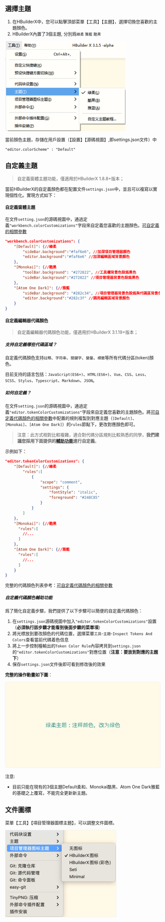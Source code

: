 ## 選擇主題

1. 在HBuilderX中，您可以點擊頂部菜單【工具】【主題】，選擇切換您喜歡的主題顏色。
2. HBuilderX內置了3個主題, 分別爲`綠柔` `雅藍` `酷黑`

<img src="/static/snapshots/tutorial/themes.png" />

當前顏色主題，存儲在用戶設置（【設置】【源碼視圖】,即settings.json文件）中
```
"editor.colorScheme" : "Default"
```

## 自定義主題

> 自定義窗體主題功能，僅適用於HBuilderX 1.8.8+版本；

當前HBuilderX的自定義顏色都在配置文件`settings.json`中，並且可以複寫以實現個性化。實現方式如下：

#### 自定義窗體主題

在文件`setting.json`的源碼視圖中，通過定義`"workbench.colorCustomizations"`字段來自定義您喜歡的主題顏色。[可自定義的相關參數](/Tutorial/Other/themes_param)

```json
"workbench.colorCustomizations": {
    "[Default]": {//綠柔
        "sideBar.background":"#faf6e6", //加深項目管理器顏色
        "editor.background":"#faf6e6" //加深編輯區域背景顏色
    },
    "[Monokai]": {//酷黑
        "toolBar.background": "#272822", //工具欄背景色設爲黑色
        "sideBar.background":"#272822" //項目管理器背景色設爲黑色
    },
    "[Atom One Dark]": {//雅藍
        "sideBar.background": "#282c34", //項目管理器背景色設爲與代碼區背景色相同
        "editor.background":"#282c3f" //調亮編輯區域背景顏色
    }
}
```

#### 自定義編輯器代碼顏色

> 自定義編輯器代碼顏色功能，僅適用於HBuilderX 3.1.19+版本；

##### 支持自定義哪些代碼區域？
自定義代碼顏色支持`註釋`、`字符串`、`關鍵字`、`變量`、`標籤`等所有代碼分區(token)顏色。

目前支持的語言包括：`JavaScript(ES6+)`、`HTML(ES6+)`、`Vue`、`CSS`、`Less`、`SCSS`、`Stylus`、`Typescript`、`Markdown`、`JSON`。

##### 如何自定義？
在文件`setting.json`的源碼視圖中，通過定義`"editor.tokenColorCustomizations"`字段來自定義您喜歡的主題顏色。將[可自定義代碼顏色的相關參數](/Tutorial/Other/themes_code.md)中配置的規則複製到對應主題（`[Default]`、`[Monokai]`、`[Atom One Dark]`）的`rules`節點下，更改對應顏色即可。

> 注意：此方式相對比較複雜，適合對代碼分區規則比較熟悉的同學，**我們建議您採用下面提供的[輔助功能](#自定義代碼顏色輔助功能)進行自定義**。

示例如下：
```json
"editor.tokenColorCustomizations": {
    "[Default]": {//綠柔
        "rules":[
            {
                "scope": "comment",
                "settings": {
                    "fontStyle": "italic",
                    "foreground": "#248C85"
                }
            }
        ]
    },
    "[Monokai]": {//酷黑
      "rules":[
        //...
      ]
    },
    "[Atom One Dark]": {//雅藍
      "rules":[
        //...
      ]
    }
}
```

完整的代碼顏色列表參考：[可自定義代碼顏色的相關參數](/Tutorial/Other/themes_code.md)

##### 自定義代碼顏色輔助功能
爲了簡化自定義步驟，我們提供了以下步驟可以簡便的自定義代碼顏色：

1. 在`settings.json`源碼視圖中加入`"editor.tokenColorCustomizations"`設置（**必須執行該步驟才能看到後面步驟的菜單項**）
2. 將光標放到要改顏色的代碼位置，選擇菜單`工具`-`主題`-`Inspect Tokens And Colors`查看當前代碼着色信息
3. 將上一步控制檯輸出的`Token Color Rule`內容拷貝到`settings.json`的`"editor.tokenColorCustomizations"`對應位置（**注意：要放到對應的主題下**）
4. 保存`settings.json`文件後即可看到修改後的效果

**完整的操作動畫如下圖**：

<img src="/static/snapshots/tutorial/custom_token_color.gif" style="border: 1px solid #eee;border-radius: 5px; "  />

注意:

* 目前只能在現有的3個主題Default柔和、Monokai酷黑、Atom One Dark雅藍的基礎之上覆寫，不能完全更新新主題。

## 文件圖標

菜單【工具】【項目管理器圖標主題】，可以調整文件圖標。

<img src="/static/snapshots/tutorial/icon.jpg" style="zoom: 50%; border: 1px solid #eee;border-radius: 5px; " />